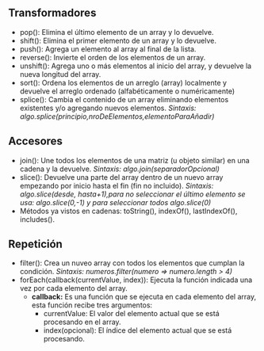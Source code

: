## Transformadores
* pop(): Elimina el último elemento de un array y lo devuelve.
* shift(): Elimina el primer elemento de un array y lo devuelve.
* push(): Agrega un elemento al array al final de la lista.
* reverse(): Invierte el orden de los elementos de un array.
* unshift(): Agrega uno o más elementos al inicio del array, y devuelve la nueva longitud del array. 
* sort(): Ordena los elementos de un arreglo (array) localmente y devuelve el arreglo ordenado (alfabéticamente o numéricamente)
* splice(): Cambia el contenido de un array eliminando elementos existentes y/o agregando nuevos elementos. <i>Sintaxis: algo.splice(principio,nroDeElementos,elementoParaAñadir) </i>

## Accesores
* join(): Une todos los elementos de una matriz (u objeto similar) en una cadena y la devuelve. <i> Sintaxis: algo.join(separadorOpcional) </i>
* slice(): Devuelve una parte del array dentro de un nuevo array empezando por inicio hasta el fin (fin no incluido). <i> Sintaxis: algo.slice(desde, hasta+1),para no seleccionar el último elemento se usa: algo.slice(0,-1) y para seleccionar todos algo.slice(0)</i>
* Métodos ya vistos en cadenas: toString(), indexOf(), lastIndexOf(), includes().

## Repetición
* filter(): Crea un nuveo array con todos los elementos que cumplan la condición. <i>Sintaxis: numeros.filter(numero => numero.length > 4)</i>
* forEach(callback(currentValue, index)): Ejecuta la función indicada una vez por cada elemento del array.
  * <b>callback:</b> Es una función que se ejecuta en cada elemento del array, esta función recibe tres argumentos:
    * currentValue: El valor del elemento actual que se está procesando en el array.
    * index(opcional): El índice del elemento actual que se está procesando.
    
  
